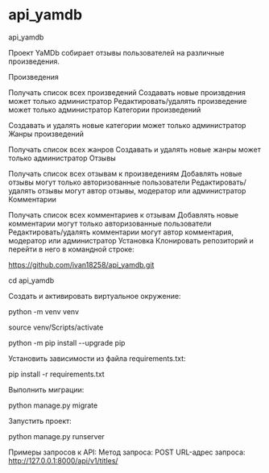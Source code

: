 # api_yamdb
api_yamdb

Проект YaMDb собирает отзывы пользователей на различные произведения.

Произведения

Получать список всех произведений
Создавать новые произвдения может только администратор
Редактировать/удалять произведение может только администратор
Категории произведений

Создавать и удалять новые категории может только администратор
Жанры произведений

Получать список всех жанров
Создавать и удалять новые жанры может только администратор
Отзывы

Получать список всех отзывам к произведениям
Добавлять новые отзывы могут только авторизованные пользователи
Редактировать/удалять отзывы могут автор отзывы, модератор или администратор
Комментарии

Получать список всех комментариев к отзывам
Добавлять новые комментарии могут только авторизованные пользователи
Редактировать/удалять комментарии могут автор комментария, модератор или администратор
Установка
Клонировать репозиторий и перейти в него в командной строке:

https://github.com/ivan18258/api_yamdb.git

cd api_yamdb

Cоздать и активировать виртуальное окружение:

python -m venv venv

source venv/Scripts/activate

python -m pip install --upgrade pip

Установить зависимости из файла requirements.txt:

pip install -r requirements.txt

Выполнить миграции:

python manage.py migrate

Запустить проект:

python manage.py runserver

Примеры запросов к API:
Метод запроса: POST
URL-адрес запроса: http://127.0.0.1:8000/api/v1/titles/
